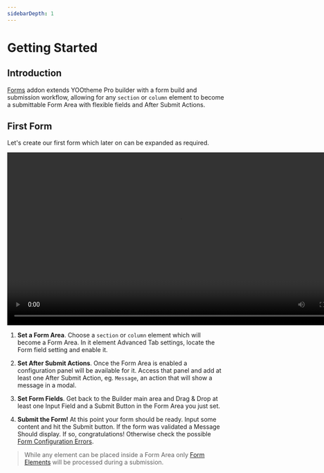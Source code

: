 ```yaml
---
sidebarDepth: 1
---
```


# Getting Started

## Introduction

[Forms](https://zoolanders.com/essentials-for-yootheme-pro/forms) addon extends YOOtheme Pro builder with a form build and submission workflow, allowing for any `section` or `column` element to become a submittable Form Area with flexible fields and After Submit Actions.

## First Form

Let's create our first form which later on can be expanded as required.

<video width="800" controls>
  <source src="./assets/configuration.mp4" type="video/mp4">
  Your browser does not support the video tag.
</video>

1. **Set a Form Area**. Choose a `section` or `column` element which will become a Form Area. In it element Advanced Tab settings, locate the Form field setting and enable it.

2. **Set After Submit Actions**. Once the Form Area is enabled a configuration panel will be available for it. Access that panel and add at least one After Submit Action, eg. `Message`, an action that will show a message in a modal.

3. **Set Form Fields**. Get back to the Builder main area and Drag & Drop at least one Input Field and a Submit Button in the Form Area you just set.

4. **Submit the Form!** At this point your form should be ready. Input some content and hit the Submit button. If the form was validated a Message Should display. If so, congratulations! Otherwise check the possible [Form Configuration Errors](configuration#errors).

> While any element can be placed inside a Form Area only [Form Elements](./elements) will be processed during a submission.
